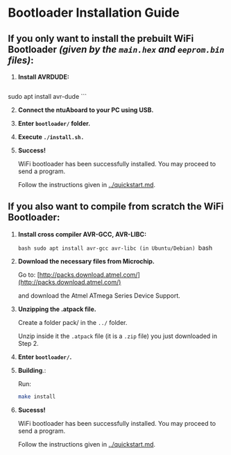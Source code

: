 # Bootloader Installation Guide

## If you only want to install the prebuilt WiFi Bootloader *(given by the `main.hex` and `eeprom.bin` files)*:

1. **Install AVRDUDE:**

	```bash
sudo apt install avr-dude
	```

2. **Connect the ntuAboard to your PC using USB.**

3. **Enter `bootloader/` folder.**

4. **Execute `./install.sh.`**

5. **Success!**

	WiFi bootloader has been successfully installed. You may proceed to send a program.
	
	Follow the instructions given in [../quickstart.md](../quickstart.md).

## If you also want to compile from scratch the WiFi Bootloader:

1. **Install cross compiler AVR-GCC, AVR-LIBC:**

	``bash
sudo apt install avr-gcc avr-libc (in Ubuntu/Debian)
	``bash

2. **Download the necessary files from Microchip.**
	
	Go to: [http://packs.download.atmel.com/](http://packs.download.atmel.com/)

	and download the Atmel ATmega Series Device Support.

3. **Unzipping the .atpack file.**

	Create a folder pack/ in the `../` folder.

	Unzip inside it the `.atpack` file (it is a `.zip` file) you just downloaded in Step 2.

4. **Enter `bootloader/`.**

5. **Building**.:

	Run:
	```bash
	make install
	```

6. **Sucesss!**
	
	WiFi bootloader has been successfully installed. You may proceed to send a program.
	
	Follow the instructions given in [../quickstart.md](../quickstart.md).
